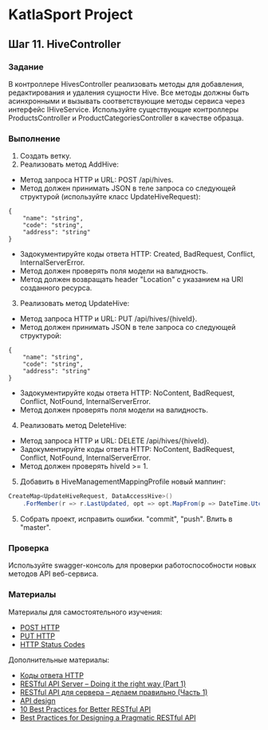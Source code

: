 # KatlaSport Project

## Шаг 11. HiveController

### Задание

В контроллере HivesController реализовать методы для добавления, редактирования и удаления сущности Hive. Все методы должны быть асинхронными и вызывать соответствующие методы сервиса через интерфейс IHiveService. Используйте существующие контроллеры ProductsController и ProductCategoriesController в качестве образца.

### Выполнение

1. Создать ветку.
2. Реализовать метод AddHive:

* Метод запроса HTTP и URL: POST /api/hives.
* Метод должен принимать JSON в теле запроса со следующей структурой (используйте класс UpdateHiveRequest):

```
{
	"name": "string",
	"code": "string",
	"address": "string"
}
```

* Задокументируйте коды ответа HTTP: Created, BadRequest, Conflict, InternalServerError.
* Метод должен проверять поля модели на валидность.
* Метод должен возвращать header "Location" с указанием на URI созданного ресурса.

3. Реализовать метод UpdateHive:

* Метод запроса HTTP и URL: PUT /api/hives/{hiveId}.
* Метод должен принимать JSON в теле запроса со следующей структурой:

```
{
	"name": "string",
	"code": "string",
	"address": "string"
}
```

* Задокументируйте коды ответа HTTP: NoContent, BadRequest, Conflict, NotFound, InternalServerError.
* Метод должен проверять поля модели на валидность.

4. Реализовать метод DeleteHive:

* Метод запроса HTTP и URL: DELETE /api/hives/{hiveId}.
* Задокументируйте коды ответа HTTP: NoContent, BadRequest, Conflict, NotFound, InternalServerError.
* Метод должен проверять hiveId >= 1.

5. Добавить в HiveManagementMappingProfile новый маппинг:

```cs
CreateMap<UpdateHiveRequest, DataAccessHive>()
    .ForMember(r => r.LastUpdated, opt => opt.MapFrom(p => DateTime.UtcNow));
```

5. Собрать проект, исправить ошибки. "commit", "push". Влить в "master".

### Проверка

Используйте swagger-консоль для проверки работоспособности новых методов API веб-сервиса.

### Материалы

Материалы для самостоятельного изучения:
* [POST HTTP](https://ru.wikipedia.org/wiki/POST_(HTTP))
* [PUT HTTP](https://ru.wikipedia.org/wiki/HTTP#PUT)
* [HTTP Status Codes](http://www.restapitutorial.com/httpstatuscodes.html)

Дополнительные материалы:
* [Коды ответа HTTP](https://developer.mozilla.org/ru/docs/Web/HTTP/Status)
* [RESTful API Server – Doing it the right way (Part 1)](http://blog.mugunthkumar.com/articles/restful-api-server-doing-it-the-right-way-part-1/)
* [RESTful API для сервера – делаем правильно (Часть 1)](https://habr.com/post/144011/)
* [API design](https://docs.microsoft.com/en-us/azure/architecture/best-practices/api-design)
* [10 Best Practices for Better RESTful API](https://blog.mwaysolutions.com/2014/06/05/10-best-practices-for-better-restful-api/)
* [Best Practices for Designing a Pragmatic RESTful API](https://www.vinaysahni.com/best-practices-for-a-pragmatic-restful-api)
